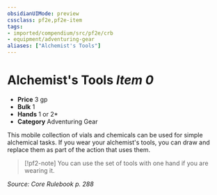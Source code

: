 ```yaml
---
obsidianUIMode: preview
cssclass: pf2e,pf2e-item
tags:
- imported/compendium/src/pf2e/crb
- equipment/adventuring-gear
aliases: ["Alchemist's Tools"]
---
```

# Alchemist's Tools *Item 0*  

- **Price** 3 gp
- **Bulk** 1
- **Hands** 1 or 2*
- **Category** Adventuring Gear

This mobile collection of vials and chemicals can be used for simple alchemical tasks. If you wear your alchemist's tools, you can draw and replace them as part of the action that uses them.

> [!pf2-note]
> You can use the set of tools with one hand if you are wearing it.

*Source: Core Rulebook p. 288*